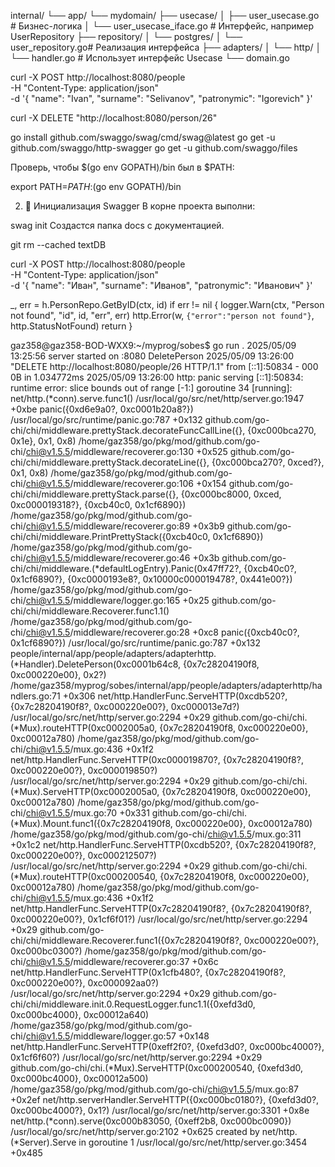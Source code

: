 internal/
└── app/
    └── mydomain/
        ├── usecase/
        │   ├── user_usecase.go        # Бизнес-логика
        │   └── user_usecase_iface.go  # Интерфейс, например UserRepository
        ├── repository/
        │   └── postgres/
        │       └── user_repository.go# Реализация интерфейса
        ├── adapters/
        │   └── http/
        │       └── handler.go         # Использует интерфейс Usecase
        └── domain.go


 curl -X POST http://localhost:8080/people \
  -H "Content-Type: application/json" \
  -d '{
    "name": "Ivan",
    "surname": "Selivanov",
    "patronymic": "Igorevich"
}'

curl -X DELETE "http://localhost:8080/person/26"





go install github.com/swaggo/swag/cmd/swag@latest
go get -u github.com/swaggo/http-swagger
go get -u github.com/swaggo/files

Проверь, чтобы $(go env GOPATH)/bin был в $PATH:


export PATH=$PATH:$(go env GOPATH)/bin

2. 📂 Инициализация Swagger
В корне проекта выполни:


swag init
Создастся папка docs с документацией.


git rm --cached textDB


curl -X POST http://localhost:8080/people \
  -H "Content-Type: application/json" \
  -d '{
    "name": "Иван",
    "surname": "Иванов",
    "patronymic": "Иванович"
  }'


_, err = h.PersonRepo.GetByID(ctx, id)
	if err != nil {
		logger.Warn(ctx, "Person not found", "id", id, "err", err)
		http.Error(w, `{"error":"person not found"}`, http.StatusNotFound)
		return
	}

 gaz358@gaz358-BOD-WXX9:~/myprog/sobes$ go run .
2025/05/09 13:25:56 server started on :8080
DeletePerson
2025/05/09 13:26:00 "DELETE http://localhost:8080/people/26 HTTP/1.1" from [::1]:50834 - 000 0B in 1.034772ms
2025/05/09 13:26:00 http: panic serving [::1]:50834: runtime error: slice bounds out of range [-1:]
goroutine 34 [running]:
net/http.(*conn).serve.func1()
        /usr/local/go/src/net/http/server.go:1947 +0xbe
panic({0xd6e9a0?, 0xc0001b20a8?})
        /usr/local/go/src/runtime/panic.go:787 +0x132
github.com/go-chi/chi/middleware.prettyStack.decorateFuncCallLine({}, {0xc000bca270, 0x1e}, 0x1, 0x8)
        /home/gaz358/go/pkg/mod/github.com/go-chi/chi@v1.5.5/middleware/recoverer.go:130 +0x525
github.com/go-chi/chi/middleware.prettyStack.decorateLine({}, {0xc000bca270?, 0xced?}, 0x1, 0x8)
        /home/gaz358/go/pkg/mod/github.com/go-chi/chi@v1.5.5/middleware/recoverer.go:106 +0x154
github.com/go-chi/chi/middleware.prettyStack.parse({}, {0xc000bc8000, 0xced, 0xc000019318?}, {0xcb40c0, 0x1cf6890})
        /home/gaz358/go/pkg/mod/github.com/go-chi/chi@v1.5.5/middleware/recoverer.go:89 +0x3b9
github.com/go-chi/chi/middleware.PrintPrettyStack({0xcb40c0, 0x1cf6890})
        /home/gaz358/go/pkg/mod/github.com/go-chi/chi@v1.5.5/middleware/recoverer.go:46 +0x3b
github.com/go-chi/chi/middleware.(*defaultLogEntry).Panic(0x47ff72?, {0xcb40c0?, 0x1cf6890?}, {0xc0000193e8?, 0x10000c000019478?, 0x441e00?})
        /home/gaz358/go/pkg/mod/github.com/go-chi/chi@v1.5.5/middleware/logger.go:165 +0x25
github.com/go-chi/chi/middleware.Recoverer.func1.1()
        /home/gaz358/go/pkg/mod/github.com/go-chi/chi@v1.5.5/middleware/recoverer.go:28 +0xc8
panic({0xcb40c0?, 0x1cf6890?})
        /usr/local/go/src/runtime/panic.go:787 +0x132
people/internal/app/people/adapters/adapterhttp.(*Handler).DeletePerson(0xc0001b64c8, {0x7c28204190f8, 0xc000220e00}, 0x2?)
        /home/gaz358/myprog/sobes/internal/app/people/adapters/adapterhttp/handlers.go:71 +0x306
net/http.HandlerFunc.ServeHTTP(0xcdb520?, {0x7c28204190f8?, 0xc000220e00?}, 0xc000013e7d?)
        /usr/local/go/src/net/http/server.go:2294 +0x29
github.com/go-chi/chi.(*Mux).routeHTTP(0xc0002005a0, {0x7c28204190f8, 0xc000220e00}, 0xc00012a780)
        /home/gaz358/go/pkg/mod/github.com/go-chi/chi@v1.5.5/mux.go:436 +0x1f2
net/http.HandlerFunc.ServeHTTP(0xc000019870?, {0x7c28204190f8?, 0xc000220e00?}, 0xc000019850?)
        /usr/local/go/src/net/http/server.go:2294 +0x29
github.com/go-chi/chi.(*Mux).ServeHTTP(0xc0002005a0, {0x7c28204190f8, 0xc000220e00}, 0xc00012a780)
        /home/gaz358/go/pkg/mod/github.com/go-chi/chi@v1.5.5/mux.go:70 +0x331
github.com/go-chi/chi.(*Mux).Mount.func1({0x7c28204190f8, 0xc000220e00}, 0xc00012a780)
        /home/gaz358/go/pkg/mod/github.com/go-chi/chi@v1.5.5/mux.go:311 +0x1c2
net/http.HandlerFunc.ServeHTTP(0xcdb520?, {0x7c28204190f8?, 0xc000220e00?}, 0xc000212507?)
        /usr/local/go/src/net/http/server.go:2294 +0x29
github.com/go-chi/chi.(*Mux).routeHTTP(0xc000200540, {0x7c28204190f8, 0xc000220e00}, 0xc00012a780)
        /home/gaz358/go/pkg/mod/github.com/go-chi/chi@v1.5.5/mux.go:436 +0x1f2
net/http.HandlerFunc.ServeHTTP(0x7c28204190f8?, {0x7c28204190f8?, 0xc000220e00?}, 0x1cf6f01?)
        /usr/local/go/src/net/http/server.go:2294 +0x29
github.com/go-chi/chi/middleware.Recoverer.func1({0x7c28204190f8?, 0xc000220e00?}, 0xc000bc0300?)
        /home/gaz358/go/pkg/mod/github.com/go-chi/chi@v1.5.5/middleware/recoverer.go:37 +0x6c
net/http.HandlerFunc.ServeHTTP(0x1cfb480?, {0x7c28204190f8?, 0xc000220e00?}, 0xc000092aa0?)
        /usr/local/go/src/net/http/server.go:2294 +0x29
github.com/go-chi/chi/middleware.init.0.RequestLogger.func1.1({0xefd3d0, 0xc000bc4000}, 0xc00012a640)
        /home/gaz358/go/pkg/mod/github.com/go-chi/chi@v1.5.5/middleware/logger.go:57 +0x148
net/http.HandlerFunc.ServeHTTP(0xeff2f0?, {0xefd3d0?, 0xc000bc4000?}, 0x1cf6f60?)
        /usr/local/go/src/net/http/server.go:2294 +0x29
github.com/go-chi/chi.(*Mux).ServeHTTP(0xc000200540, {0xefd3d0, 0xc000bc4000}, 0xc00012a500)
        /home/gaz358/go/pkg/mod/github.com/go-chi/chi@v1.5.5/mux.go:87 +0x2ef
net/http.serverHandler.ServeHTTP({0xc000bc0180?}, {0xefd3d0?, 0xc000bc4000?}, 0x1?)
        /usr/local/go/src/net/http/server.go:3301 +0x8e
net/http.(*conn).serve(0xc000b83050, {0xeff2b8, 0xc000bc0090})
        /usr/local/go/src/net/http/server.go:2102 +0x625
created by net/http.(*Server).Serve in goroutine 1
        /usr/local/go/src/net/http/server.go:3454 +0x485

